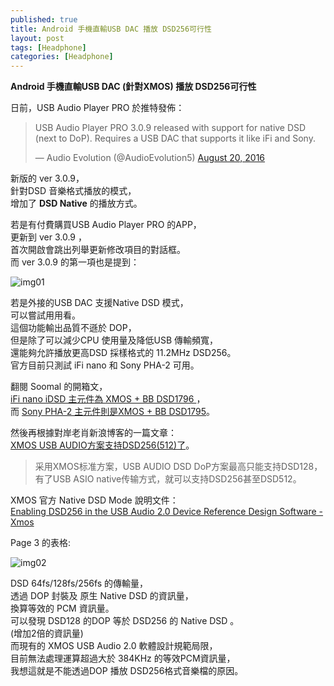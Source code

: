 ```yaml
---
published: true
title: Android 手機直輸USB DAC 播放 DSD256可行性
layout: post
tags: [Headphone]
categories: [Headphone]
---
```

**Android 手機直輸USB DAC (針對XMOS) 播放 DSD256可行性**    

日前，USB Audio Player PRO 於推特發佈：   

<blockquote class="twitter-tweet" data-lang="en"><p lang="en" dir="ltr">USB Audio Player PRO 3.0.9 released with support for native DSD (next to DoP). Requires a USB DAC that supports it like iFi and Sony.</p>— Audio Evolution (@AudioEvolution5) <a href="https://twitter.com/AudioEvolution5/status/766990770326806528">August 20, 2016</a></blockquote>
<script async src="//platform.twitter.com/widgets.js" charset="utf-8"></script>   
    
新版的 ver 3.0.9，    
針對DSD 音樂格式播放的模式，    
增加了 **DSD Native** 的播放方式。    
 
若是有付費購買USB Audio Player PRO 的APP，    
更新到 ver 3.0.9 ，   
首次開啟會跳出列舉更新修改項目的對話框。    
而 ver 3.0.9 的第一項也是提到：   

![img01][img01]

若是外接的USB DAC 支援Native DSD 模式，   
可以嘗試用用看。    
這個功能輸出品質不遜於 DOP，    
但是除了可以減少CPU 使用量及降低USB 傳輸頻寬，    
還能夠允許播放更高DSD 採樣格式的 11.2MHz DSD256。   
官方目前只測試 iFi nano 和 Sony PHA-2 可用。    
    
翻閱 Soomal 的開箱文，    
[iFi nano iDSD 主元件為 XMOS + BB DSD1796 ][1]，    
而  [Sony PHA-2   主元件則是XMOS + BB DSD1795][2]。   
    
然後再根據對岸老肖新浪博客的一篇文章：    
[XMOS USB AUDIO方案支持DSD256(512)了][3]。    

> 采用XMOS标准方案，USB AUDIO DSD DoP方案最高只能支持DSD128，有了USB ASIO native传输方式，就可以支持DSD256甚至DSD512。


XMOS 官方 Native DSD Mode 說明文件：    
[Enabling DSD256 in the USB Audio 2.0 Device Reference Design Software - Xmos][4]   

Page 3 的表格:

![img02][img02]

DSD 64fs/128fs/256fs  的傳輸量，    
透過 DOP 封裝及 原生 Native DSD 的資訊量，    
換算等效的 PCM 資訊量。   
可以發現 DSD128   的DOP 等於 DSD256 的 Native DSD 。    
(增加2倍的資訊量)   
而現有的 XMOS USB Audio 2.0 軟體設計規範局限，    
目前無法處理運算超過大於 384KHz 的等效PCM資訊量，   
我想這就是不能透過DOP 播放 DSD256格式音樂檔的原因。   


[1]:  http://www.soomal.com/doc/20100004912.htm
[2]:  http://www.soomal.com/doc/20100004936.htm
[3]:  http://blog.sina.cn/dpool/blog/s/blog_5372b4a00101cvpn.html
[4]:  https://www.xmos.com/published/an00103-enabling-dsd256-in-the-usb-audio-2.0-device-reference-design-software?version=latest
[img01]: https://res.cloudinary.com/shengshampoo/image/upload/s--djK9dFqh--/v1471945664/Screenshot_2016-08-21-14-25-121-fs8_i6epqg.png
[img02]: https://res.cloudinary.com/shengshampoo/image/upload/s--L7yz76Z1--/v1471945664/Screenshot_from_2016-08-23_17-44-171-fs8_yxj6fz.png
